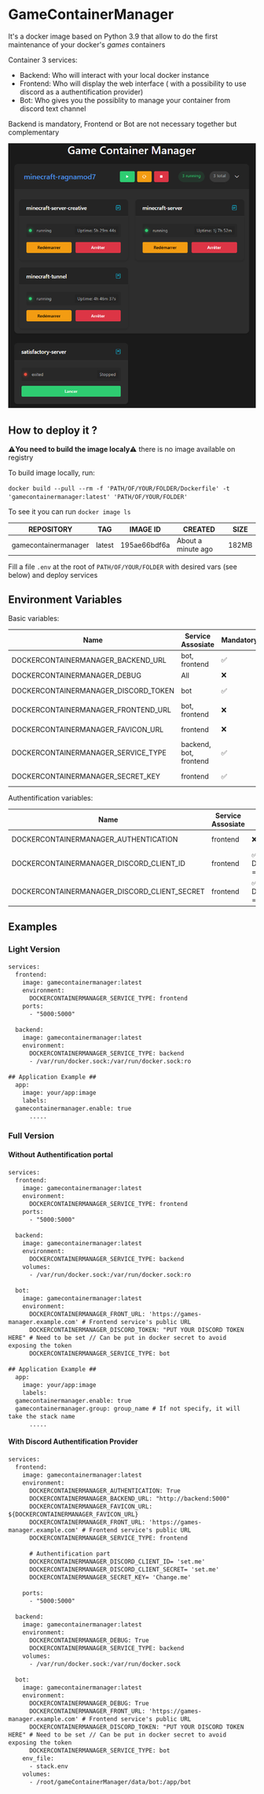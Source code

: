 # GameContainerManager

It's a docker image based on Python 3.9 that allow to do the first maintenance of your docker's *games* containers

Container 3 services:
  - Backend: Who will interact with your local docker instance
  - Frontend: Who will display the web interface ( with a possibility to use discord as a authentification provider)
  - Bot: Who gives you the possiblity to manage your container from discord text channel

Backend is mandatory, Frontend or Bot are not necessary together but complementary

![image](docs/GameContainerManager.png)

## How to deploy it ?

⚠️**You need to build the image localy**⚠️ there is no image available on registry

To build image locally, run: 

`docker build --pull --rm -f 'PATH/OF/YOUR/FOLDER/Dockerfile' -t 'gamecontainermanager:latest' 'PATH/OF/YOUR/FOLDER'`

To see it you can run `docker image ls`

| REPOSITORY | TAG | IMAGE ID | CREATED | SIZE |
|------------|-----|----------|---------|------|
| gamecontainermanager | latest | 195ae66bdf6a | About a minute ago | 182MB |

Fill a file `.env` at the root of `PATH/OF/YOUR/FOLDER` with desired vars (see below) and deploy services

## Environment Variables

Basic variables:

| Name | Service Assosiate | Mandatory | Default Value | Value Possible | UTILITIES |
|------|-------------------|-----------|---------------|----------------|-----------|
| DOCKERCONTAINERMANAGER_BACKEND_URL | bot, frontend | ✅ | http://backend:5000 | *http://your.service.name:5000* | Url for your backend container (can be in docker's local network) |
| DOCKERCONTAINERMANAGER_DEBUG | All | ❌ | False | `False` // `True` | Enable debug logs level |
| DOCKERCONTAINERMANAGER_DISCORD_TOKEN | bot | ✅ | False | *YOUR_DISCORD_TOKEN* | Discord auth token for bot, see https://discord.com/developers/docs/intro |
| DOCKERCONTAINERMANAGER_FRONTEND_URL | bot, frontend | ❌ | **NONE** | *https://your.domain.com* | Frontend service public address is reachable | |
| DOCKERCONTAINERMANAGER_FAVICON_URL | frontend | ❌ | ./static/icon/gameContainerManager.ico | *https://your.domain.com* or *PATH/IN/CONTAINER/youricon.ico* | URL (or relative local path from index.html) for the favicon, can be a '.ico', 'png', '.jpeg'.. |
| DOCKERCONTAINERMANAGER_SERVICE_TYPE | backend, bot, frontend | ✅ | **NONE** | `backend`// `bot`// `frontend` | service name that you want run |
| DOCKERCONTAINERMANAGER_SECRET_KEY | frontend | ✅  | **NONE** |  | Flask Secret key, must be unique. see https://flask.palletsprojects.com/en/stable/config/ |

Authentification variables:

| Name | Service Assosiate | Mandatory | Default Value | Value Possible | UTILITIES |
|------|-------------------|-----------|---------------|----------------|-----------|
| DOCKERCONTAINERMANAGER_AUTHENTICATION | frontend | ❌ | False | `False` // `True` | Enable Discord as an authentification provider |
| DOCKERCONTAINERMANAGER_DISCORD_CLIENT_ID | frontend | ✅ if DOCKERCONTAINERMANAGER_AUTHENTICATION =`True` | **NONE** |  | Discord OAuth2 Client ID, see https://discord.com/developers/docs/topics/oauth2 |
| DOCKERCONTAINERMANAGER_DISCORD_CLIENT_SECRET | frontend | ✅ if DOCKERCONTAINERMANAGER_AUTHENTICATION =`True` | **NONE** |  | Discord OAuth Client secret, see https://discord.com/developers/docs/topics/oauth2 |

## Examples

### Light Version

    services:
      frontend:
        image: gamecontainermanager:latest
        environment:
          DOCKERCONTAINERMANAGER_SERVICE_TYPE: frontend
        ports:
          - "5000:5000"

      backend:
        image: gamecontainermanager:latest
        environment:
          DOCKERCONTAINERMANAGER_SERVICE_TYPE: backend
          - /var/run/docker.sock:/var/run/docker.sock:ro

    ## Application Example ##
      app:
        image: your/app:image
        labels:
      gamecontainermanager.enable: true
          .....


### Full Version

#### Without Authentification portal
    services:
      frontend:
        image: gamecontainermanager:latest
        environment:
          DOCKERCONTAINERMANAGER_SERVICE_TYPE: frontend
        ports:
          - "5000:5000"

      backend:
        image: gamecontainermanager:latest
        environment:
          DOCKERCONTAINERMANAGER_SERVICE_TYPE: backend
        volumes:
          - /var/run/docker.sock:/var/run/docker.sock:ro

      bot:
        image: gamecontainermanager:latest
        environment:
          DOCKERCONTAINERMANAGER_FRONT_URL: 'https://games-manager.example.com' # Frontend service's public URL
          DOCKERCONTAINERMANAGER_DISCORD_TOKEN: "PUT YOUR DISCORD TOKEN HERE" # Need to be set // Can be put in docker secret to avoid exposing the token
          DOCKERCONTAINERMANAGER_SERVICE_TYPE: bot

    ## Application Example ##
      app:
        image: your/app:image
        labels:
      gamecontainermanager.enable: true
      gamecontainermanager.group: group_name # If not specify, it will take the stack name
          .....

#### With Discord Authentification Provider
    services:
      frontend:
        image: gamecontainermanager:latest
        environment:
          DOCKERCONTAINERMANAGER_AUTHENTICATION: True
          DOCKERCONTAINERMANAGER_BACKEND_URL: "http://backend:5000"
          DOCKERCONTAINERMANAGER_FAVICON_URL: ${DOCKERCONTAINERMANAGER_FAVICON_URL}
          DOCKERCONTAINERMANAGER_FRONT_URL: 'https://games-manager.example.com' # Frontend service's public URL
          DOCKERCONTAINERMANAGER_SERVICE_TYPE: frontend

          # Authentification part
          DOCKERCONTAINERMANAGER_DISCORD_CLIENT_ID= 'set.me'
          DOCKERCONTAINERMANAGER_DISCORD_CLIENT_SECRET= 'set.me'
          DOCKERCONTAINERMANAGER_SECRET_KEY= 'Change.me'

        ports:
          - "5000:5000"

      backend:
        image: gamecontainermanager:latest
        environment:
          DOCKERCONTAINERMANAGER_DEBUG: True
          DOCKERCONTAINERMANAGER_SERVICE_TYPE: backend
        volumes:
          - /var/run/docker.sock:/var/run/docker.sock

      bot:
        image: gamecontainermanager:latest
        environment:
          DOCKERCONTAINERMANAGER_DEBUG: True
          DOCKERCONTAINERMANAGER_FRONT_URL: 'https://games-manager.example.com' # Frontend service's public URL
          DOCKERCONTAINERMANAGER_DISCORD_TOKEN: "PUT YOUR DISCORD TOKEN HERE" # Need to be set // Can be put in docker secret to avoid exposing the token
          DOCKERCONTAINERMANAGER_SERVICE_TYPE: bot
        env_file:
          - stack.env
        volumes:
          - /root/gameContainerManager/data/bot:/app/bot
